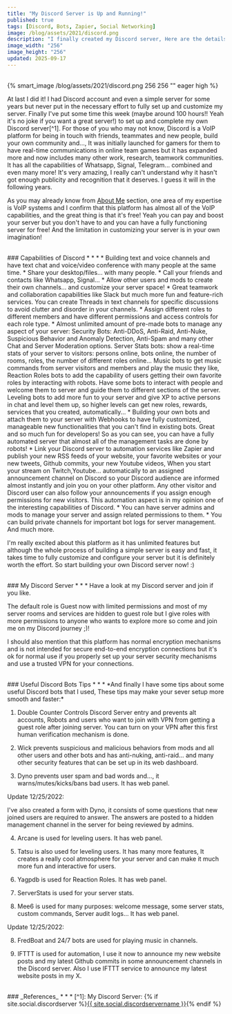 ```yaml
---
title: "My Discord Server is Up and Running!"
published: true
tags: [Discord, Bots, Zapier, Social Networking]
image: /blog/assets/2021/discord.png
description: "I finally created my Discord server, Here are the details."
image_width: "256"
image_height: "256"
updated: 2025-09-17
---
```


<br>
{% smart_image /blog/assets/2021/discord.png 256 256 "" eager high %}
<br>

At last I did it! I had Discord account and even a simple server for some years but never put in the necessary effort to fully set up and customize my server. Finally I've put some time this week (maybe around 100 hours!! Yeah it's no joke if you want a great server!) to set up and complete my own Discord server[^1].
For those of you who may not know, Discord is a VoIP platform for being in touch with friends, teammates and new people, build your own community and..., It was initially launched for gamers for them to have real-time communications in online team games but it has expanded more and now includes many other work, research, teamwork communities. It has all the capabilities of Whatsapp, Signal, Telegram... combined and even many more! It's very amazing, I really can't understand why it hasn't got enough publicity and recognition that it deserves. I guess it will in the following years.

As you may already know from [About Me](/about) section, one area of my expertise is VoIP systems and I confirm that this platform has almost all of the VoIP capabilities, and the great thing is that it's free! Yeah you can pay and boost your server but you don't have to and you can have a fully functioning server for free! And the limitation in customizing your server is in your own imagination!

<br>
### Capabilities of Discord
* * *
* Building text and voice channels and have text chat and voice/video conference with many people at the same time.
* Share your desktop/files... with many people.
* Call your friends and contacts like Whatsapp, Signal...
* Allow other users and mods to create their own channels... and customize your server space!
* Great teamwork and collaboration capabilities like Slack but much more fun and feature-rich services. You can create Threads in text channels for specific discussions to avoid clutter and disorder in your channels.
* Assign different roles to different members and have different permissions and access controls for each role type.
* Almost unlimited amount of pre-made bots to manage any aspect of your server: Security Bots: Anti-DDoS, Anti-Raid, Anti-Nuke, Suspicious Behavior and Anomaly Detection, Anti-Spam and many other Chat and Server Moderation options. Server Stats bots: show a real-time stats of your server to visitors: persons online, bots online, the number of rooms, roles, the number of different roles online...
Music bots to get music commands from server visitors and members and play the music they like, Reaction Roles bots to add the capability of users getting their own favorite roles by interacting with robots. Have some bots to interact with people and welcome them to server and guide them to different sections of the server.
Leveling bots to add more fun to your server and give XP to active persons in chat and level them up, so higher levels can get new roles, rewards, services that you created, automatically...
* Building your own bots and attach them to your server with Webhooks to have fully customized, manageable new functionalities that you can't find in existing bots. Great and so much fun for developers! So as you can see, you can have a fully automated server that almost all of the management tasks are done by robots!
* Link your Discord server to automation services like Zapier and publish your new RSS feeds of your website, your favorite websites or your new tweets, Github commits, your new Youtube videos, When you start your stream on Twitch,Youtube... automatically to an assigned announcement channel on Discord so your Discord audience are informed almost instantly and join you on your other platform. Any other visitor and Discord user can also follow your announcements if you assign enough permissions for new visitors. This automation aspect is in my opinion one of the interesting capabilities of Discord.
* You can have server admins and mods to manage your server and assign related permissions to them.
* You can build private channels for important bot logs for server management.
And much more.

I'm really excited about this platform as it has unlimited features but although the whole process of building a simple server is easy and fast, it takes time to fully customize and configure your server but it is definitely worth the effort. So start building your own Discord server now! :)

<br>
### My Discord Server
* * *
Have a look at my Discord server and join if you like.

The default role is Guest now with limited permissions and most of my server rooms and services are hidden to guest role but I give roles with more permissions to anyone who wants to explore more so come and join me on my Discord journey ;)!    

I should also mention that this platform has normal encryption mechanisms and is not intended for secure end-to-end encryption connections but it's ok for normal use if you properly set up your server security mechanisms and use a trusted VPN for your connections.

<br>
### Useful Discord Bots Tips
* * *
*And finally I have some tips about some useful Discord bots that I used, These tips may make your sever setup more smooth and faster:*

1) Double Counter Controls Discord Server entry and prevents alt accounts, Robots and users who want to join with VPN from getting a guest role after joining server. You can turn on your VPN after this first human verification mechanism is done.

2) Wick prevents suspicious and malicious behaviors from mods and all other users and other bots and has anti-nuking, anti-raid… and many other security features that can be set up in its web dashboard.

3) Dyno prevents user spam and bad words and…, it warns/mutes/kicks/bans bad users. It has web panel.

Update 12/25/2022:

I've also created a form with Dyno, it consists of some questions that new joined users are required to answer. The answers are posted to a hidden management channel in the server for being reviewed by admins.

4) Arcane is used for leveling users. It has web panel.

5) Tatsu is also used for leveling users. It has many more features, It creates a really cool atmosphere for your server and can make it much more fun and interactive for users.

5) Yagpdb is used for Reaction Roles. It has web panel.

6) ServerStats is used for your server stats.

7) Mee6 is used for many purposes: welcome message, some server stats, custom commands, Server audit logs… It has web panel.

Update 12/25/2022:

8) FredBoat and 24/7 bots are used for playing music in channels.

9) IFTTT is used for automation, I use it now to announce my new website posts and my latest Github commits in some announcement channels in the Discord server. Also I use IFTTT service to announce my latest website posts in my X. 

<br>
### _References_
* * *
[^1]: My Discord Server: {% if site.social.discordserver %}<a href="https://discord.gg/{{ site.social.discordserver }}"><span>{{ site.social.discordservername }}</span></a>{% endif %}
